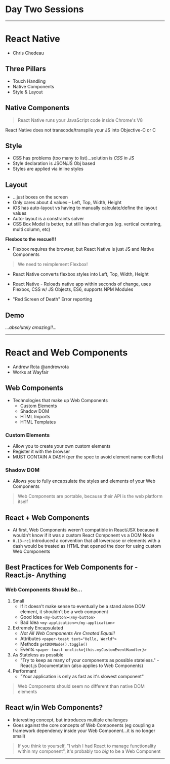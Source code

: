 # Day Two Sessions

------------------------------------

# React Native
- Chris Chedeau

## Three Pillars
- Touch Handling
- Native Components
- Style & Layout

## Native Components
> React Native runs your JavaScript code inside Chrome's V8

React Native does not transcode/transpile your JS into Objective-C or C

## Style
- CSS has problems (too many to list)…solution is *CSS in JS*
- Style declaration is JSON/JS Obj based
- Styles are applied via inline styles

## Layout
- …just boxes on the screen
- Only cares about 4 values – Left, Top, Width, Height
- iOS has auto-layout vs having to manually calculate/define the layout values
- Auto-layout is a constraints solver
- CSS Box Model is better, but still has challenges (eg. vertical centering, multi column, etc)

**Flexbox to the rescue!!!**

- Flexbox requires the browser, but React Native is just JS and Native Components

> We need to reimplement Flexbox!

- React Native converts flexbox styles into Left, Top, Width, Height

- React Native - Reloads native app within seconds of change, uses Flexbox, CSS w/ JS Objects, ES6, supports NPM Modules
- "Red Screen of Death" Error reporting
## Demo
_…absolutely amazing!!…_

------------------------------------

# React and Web Components
- Andrew Rota @andrewrota
- Works at Wayfair

## Web Components
- Technologies that make up Web Components
    - Custom Elements
    - Shadow DOM
    - HTML Imports
    - HTML Templates

### Custom Elements
- Allow you to create your own custom elements
- Register it with the browser
- MUST CONTAIN A DASH (per the spec to avoid element name conflicts)

### Shadow DOM
- Allows you to fully encapsulate the styles and elements of your Web Components

> Web Components are portable, because their API is the web platform itself

## React + Web Components
- At first, Web Components weren't compatible in React/JSX because it wouldn't know if it was a custom React Component vs a DOM Node
- `0.13-rc1` introduced a convention that all lowercase or elements with a dash would be treated as HTML that opened the door for using custom Web Components

## Best Practices for Web Components for -React.js- Anything

### Web Components Should Be…
1. Small
    - If it doesn't make sense to eventually be a stand alone DOM element, it shouldn't be a web component
    - Good Idea `<my-button></my-button>`
    - Bad Idea `<my-application></my-application>`
2. Extremely Encapsulated
    - *Not All Web Components Are Created Equal!!*
    - Attributes `<paper-toast text="Hello, World">`
    - Methods `getDOMNode().toggle()`
    - Events `<paper-toast onclick={this.myCustomEventHandler}>`
3. As Stateless as possible
    - "Try to keep as many of your components as possible stateless." - React.js Documentation (also applies to Web Components)
4. Performant
    - "Your application is only as fast as it's slowest component"

> Web Components should seem no different than native DOM elements


## React w/in Web Components?
- Interesting concept, but introduces multiple challenges
- Goes against the core concepts of Web Components (eg coupling a framework dependency inside your Web Component…it is no longer small)

> If you think to yourself, "I wish I had React to manage functionality within my component", it's probably too _big_ to be a Web Component

------------------------------------
